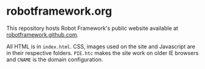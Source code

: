 # robotframework.org

This repository hosts Robot Framework's public website available at [robotframework.github.com](http://robotframework.github.com). 

All HTML is in `index.html`. CSS, images used on the site and Javascript are in their respective folders. `PIE.htc` makes the site work on older IE browsers and `CNAME` is the domain configuration.


